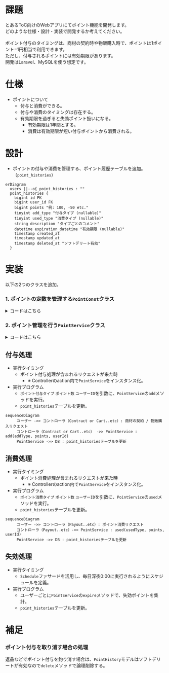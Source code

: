 # 課題

とあるToC向けのWebアプリにてポイント機能を開発します。<br>
どのような仕様・設計・実装で開発するか考えてください。<br><br>
ポイント付与のタイミングは、商材の契約時や物販購入時で、ポイントは1ポイント=1円相当で利用できます。<br>
ただし、付与されるポイントには有効期限があります。<br>
開発はLaravel、MySQLを使う想定です。

# 仕様

- ポイントについて
  - 付与と消費ができる。
  - 付与や消費のタイミングは存在する。
  - 有効期限を過ぎると失効ポイント扱いになる。
    - 有効期限は1年間とする。
    - 消費は有効期限が短い付与ポイントから消費される。

# 設計

- ポイントの付与や消費を管理する、ポイント履歴テーブルを追加。（`point_histories`）

```mermaid
erDiagram
  users ||--o{ point_histories : ""
  point_histories {
    bigint id PK
    bigint user_id FK
    bigint points "例: 100, -50 etc."
    tinyint add_type "付与タイプ (nullable)"
    tinyint used_type "消費タイプ (nullable)"
    string description "タイプごとのコメント"
    datetime expiration_datetime "有効期限 (nullable)"
    timestamp created_at
    timestamp updated_at
    timestamp deleted_at "ソフトデリート有効"
  }
```

# 実装

以下の2つのクラスを追加。

### 1. ポイントの定数を管理する`PointConst`クラス

<details>

<summary>コードはこちら</summary>

```php
<?php

namespace App\Constants;

class PointConst
{
    const ADD_TYPE_CONTRACT = 1; // 契約
    const ADD_TYPE_BUY_ITEM = 2; // 商品購入

    const USED_TYPE_PAYOUT     = 1; // ポイント支払い
    const USED_TYPE_EXPIRATION = 2; // 失効

    const ADD_TYPE_DESCRIPTIONS = [
        self::ADD_TYPE_CONTRACT => '施術契約で獲得',
        self::ADD_TYPE_BUY_ITEM => '商品購入で獲得',
    ];

    const USED_TYPE_DESCRIPTIONS = [
        self::USED_TYPE_PAYOUT     => '支払いで利用',
        self::USED_TYPE_EXPIRATION => '有効期限切れ',
    ];
}
```
</details>


### 2. ポイント管理を行う`PointService`クラス

<details>

<summary>コードはこちら</summary>

```php
<?php

namespace App\Services;

use App\Models\PointHistory;
use App\Constants\PointConst;
use Carbon\Carbon;
use Illuminate\Support\Facades\DB;

class PointService
{
    /**
    * 付与処理
    */
    public function add(int $addType, int $points, int $userId): PointHistory
    {
        if ($points <= 0) {
            throw new InvalidArgumentException('points must be positive.');
        }

        return DB::transaction(function () use ($addType, $points, $userId) {
            // 同一ユーザーの履歴をロック
            PointHistory::where('user_id', $userId)->lockForUpdate()->get();

            return PointHistory::create([
                'user_id'          => $userId,
                'points'           => $points, // 正
                'add_type'         => $addType,
                'description'      => PointConst::ADD_TYPE_DESCRIPTIONS[$addType] ?? '',
                'expiration_datetime' => Carbon::now()->addYear(),
            ]);
        });
    }

    /**
    * 消費処理
    */
    public function used(int $usedType, int $points, int $userId): ?PointHistory
    {
        if ($points <= 0) {
            throw new InvalidArgumentException('points must be positive.');
        }

        return DB::transaction(function () use ($usedType, $points, $userId) {
            // ユーザーの履歴をロック
            PointHistory::where('user_id', $userId)->lockForUpdate()->get();

            if ($this->__balance($userId) < $points) {
                return null;
            }

            return PointHistory::create([
                'user_id'     => $userId,
                'points'      => -$points, // 負
                'used_type'   => $usedType,
                'description' => PointConst::USED_TYPE_DESCRIPTIONS[$usedType] ?? '',
            ]);
        });
    }

    /**
    * 失効処理
    */
    public function expire(int $userId): ?PointHistory
    {
        return DB::transaction(function () use ($userId) {
            $now = now();

            // ユーザーの履歴をロック
            PointHistory::where('user_id', $userId)->lockForUpdate()->get();

            // 最新残高
            $balance = $this->__balance($userId);

            if ($balance <= 0) {
                return null;
            }

            // 有効期限が長い順で付与履歴を取得
            $addTypePointHistories = PointHistory::where('user_id', $userId)
                ->whereNotNull('add_type')
                ->orderBy('expiration_datetime', 'DESC')
                ->orderBy('id', 'DESC')
                ->get();

            $rest = $balance; // 残りの残高
            $toExpire = 0; // 失効させるポイントの合計

            foreach ($addTypePointHistories as $pointHistory) {
                if ($rest <= 0) break;

                $addPoints = (int) $pointHistory->points;
                if ($addPoints <= 0) continue;

                // 有効な付与ポイントが、残りの残高の部分のみの場合を考慮
                $take = min($rest, $addPoints);

                // 有効な付与ポイントが、期限切れなら失効対象
                $isExpired = $pointHistory->expiration_datetime
                    ? Carbon::parse($pointHistory->expiration_datetime)->lte($now)
                    : false;

                if ($isExpired) {
                    $toExpire += $take;
                }

                $rest -= $take;
            }

            if ($toExpire <= 0) {
                return null;
            }

            // ポイント失効処理
            return PointHistory::create([
                'user_id'     => $userId,
                'points'      => -$toExpire,
                'used_type'   => PointConst::USED_TYPE_EXPIRATION,
                'description' => PointConst::USED_TYPE_DESCRIPTIONS[PointConst::USED_TYPE_EXPIRATION] ?? '有効期限切れ',
            ]);
        });
    }

    /**
    * 残高を取得
    */
    private function __balance(int $userId): int {
        return (int) PointHistory::where('user_id', $userId)->sum('points');
    }
}
```
</details>


## 付与処理

- 実行タイミング
  - ポイント付与処理が含まれるリクエストが来た時
    - ※ Controllerのaction内で`PointService`をインスタンス化。
- 実行プログラム
    - `ポイント付与タイプ` `ポイント数` `ユーザーID`を引数に、`PointService`の`add`メソッドを実行。
    - `point_histories`テーブルを更新。

```mermaid
sequenceDiagram
     ユーザー ->> コントローラ（Contract or Cart..etc）: 商材の契約 / 物販購入リクエスト
     コントローラ（Contract or Cart..etc） ->> PointService : add(addType, points, userId)
     PointService ->> DB : point_historiesテーブルを更新
```

## 消費処理

- 実行タイミング
  - ポイント消費処理が含まれるリクエストが来た時
    - ※ Controllerのaction内で`PointService`をインスタンス化。
- 実行プログラム
    - `ポイント消費タイプ` `ポイント数` `ユーザーID`を引数に、`PointService`の`used`メソッドを実行。
    - `point_histories`テーブルを更新。

```mermaid
sequenceDiagram
     ユーザー ->> コントローラ（Payout..etc）: ポイント消費リクエスト
     コントローラ（Payout..etc）->> PointService : used(usedType, points, userId)
     PointService ->> DB : point_historiesテーブルを更新
```

## 失効処理

- 実行タイミング
    - `Schedule`ファサードを活用し、毎日深夜0:00に実行されるようにスケジュールを定義。
- 実行プログラム
  - ユーザーごとに`PointService`の`expire`メソッドで、失効ポイントを集計。
  - `point_histories`テーブルを更新。

# 補足

### ポイント付与を取り消す場合の処理

返品などでポイント付与を釣り消す場合は、`PointHistory`モデルはソフトデリートが有効なので`delete`メソッドで論理削除する。